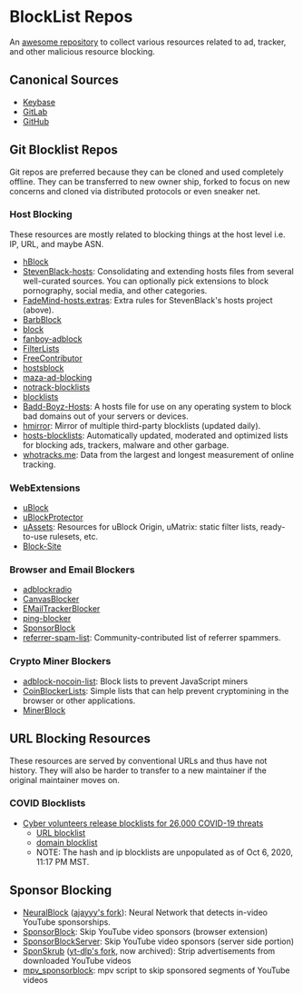 # BlockList Repos

An [awesome repository](https://github.com/sindresorhus/awesome) to collect various resources related to ad, tracker, and other malicious resource blocking.

## Canonical Sources

* [Keybase](keybase://team/securityidentity/awesome-blocking)
* [GitLab](https://gitlab.com/egrieco/awesome-blocking)
* [GitHub](https://github.com/egrieco/awesome-blocking)

## Git Blocklist Repos

Git repos are preferred because they can be cloned and used completely offline. They can be transferred to new owner ship, forked to focus on new concerns and cloned via distributed protocols or even sneaker net.

### Host Blocking

These resources are mostly related to blocking things at the host level i.e. IP, URL, and maybe ASN.

* [hBlock](https://github.com/zant95/hBlock)
* [StevenBlack-hosts](https://github.com/StevenBlack/hosts): Consolidating and extending hosts files from several well-curated sources. You can optionally pick extensions to block pornography, social media, and other categories.
* [FadeMind-hosts.extras](https://github.com/FadeMind/hosts.extras): Extra rules for StevenBlack's hosts project (above).
* [BarbBlock](https://github.com/paulgb/BarbBlock)
* [block](https://github.com/EnergizedProtection/block)
* [fanboy-adblock](https://github.com/ryanbr/fanboy-adblock)
* [FilterLists](https://github.com/collinbarrett/FilterLists)
* [FreeContributor](https://github.com/evilneuro/FreeContributor)
* [hostsblock](https://github.com/gaenserich/hostsblock)
* [maza-ad-blocking](https://github.com/tanrax/maza-ad-blocking)
* [notrack-blocklists](https://gitlab.com/quidsup/notrack-blocklists)
* [blocklists](https://github.com/jmdugan/blocklists)
* [Badd-Boyz-Hosts](https://github.com/mitchellkrogza/Badd-Boyz-Hosts): A hosts file for use on any operating system to block bad domains out of your servers or devices.
* [hmirror](https://github.com/hectorm/hmirror): Mirror of multiple third-party blocklists (updated daily).
* [hosts-blocklists](https://github.com/notracking/hosts-blocklists): Automatically updated, moderated and optimized lists for blocking ads, trackers, malware and other garbage.
* [whotracks.me](https://github.com/cliqz-oss/whotracks.me): Data from the largest and longest measurement of online tracking.

### WebExtensions

* [uBlock](https://egrieco@github.com/gorhill/uBlock)
* [uBlockProtector](https://github.com/jspenguin2017/uBlockProtector)
* [uAssets](https://github.com/uBlockOrigin/uAssets): Resources for uBlock Origin, uMatrix: static filter lists, ready-to-use rulesets, etc.
* [Block-Site](https://github.com/ray-lothian/Block-Site)

### Browser and Email Blockers

* [adblockradio](https://github.com/adblockradio/adblockradio)
* [CanvasBlocker](https://github.com/kkapsner/CanvasBlocker)
* [EMailTrackerBlocker](https://github.com/JannikArndt/EMailTrackerBlocker)
* [ping-blocker](https://github.com/dessant/ping-blocker)
* [SponsorBlock](https://github.com/ajayyy/SponsorBlock)
* [referrer-spam-list](https://github.com/matomo-org/referrer-spam-list): Community-contributed list of referrer spammers.

### Crypto Miner Blockers

* [adblock-nocoin-list](https://github.com/hoshsadiq/adblock-nocoin-list): Block lists to prevent JavaScript miners
* [CoinBlockerLists](https://gitlab.com/ZeroDot1/CoinBlockerLists): Simple lists that can help prevent cryptomining in the browser or other applications.
* [MinerBlock](https://github.com/xd4rker/MinerBlock)

## URL Blocking Resources

These resources are served by conventional URLs and thus have not history. They will also be harder to transfer to a new maintainer if the original maintainer moves on.

### COVID Blocklists

* [Cyber volunteers release blocklists for 26,000 COVID-19 threats](https://www.bleepingcomputer.com/news/security/cyber-volunteers-release-blocklists-for-26-000-covid-19-threats/)
	* [URL blocklist](https://blocklist.cyberthreatcoalition.org/vetted/url.txt)
	* [domain blocklist](https://blocklist.cyberthreatcoalition.org/vetted/domain.txt)
	* NOTE: The hash and ip blocklists are unpopulated as of Oct 6, 2020, 11:17 PM MST.

## Sponsor Blocking

* [NeuralBlock](https://github.com/andrewzlee/NeuralBlock) ([ajayyy's fork](https://github.com/ajayyy/NeuralBlock)): Neural Network that detects in-video YouTube sponsorships.
* [SponsorBlock](https://github.com/ajayyy/SponsorBlock): Skip YouTube video sponsors (browser extension)
* [SponsorBlockServer](https://github.com/ajayyy/SponsorBlockServer): Skip YouTube video sponsors (server side portion)
* [SponSkrub](https://github.com/faissaloo/SponSkrub) ([yt-dlp's fork](https://github.com/yt-dlp/SponSkrub), now archived): Strip advertisements from downloaded YouTube videos
* [mpv_sponsorblock](https://github.com/po5/mpv_sponsorblock): mpv script to skip sponsored segments of YouTube videos
